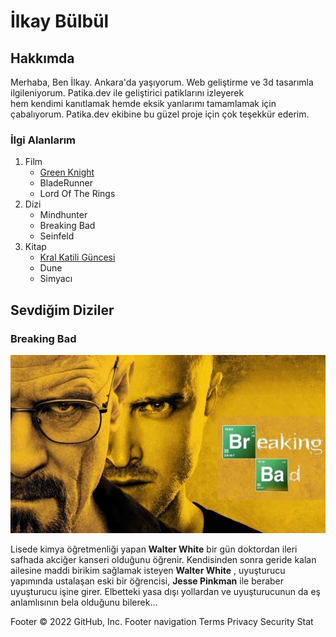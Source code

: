 <h1>İlkay Bülbül</h1>
<h2>Hakkımda</h2>
<p>Merhaba, Ben İlkay. Ankara'da yaşıyorum. Web geliştirme ve 3d tasarımla ilgileniyorum. Patika.dev ile geliştirici patiklarını izleyerek 
<br> hem kendimi kanıtlamak hemde eksik yanlarımı tamamlamak için çabalıyorum. Patika.dev ekibine bu güzel proje için çok teşekkür ederim. 
</p>
<div>
<h3>İlgi Alanlarım</h3>

<ol>
    <li>Film    
        <ul>
            <li><a href="https://www.imdb.com/title/tt9243804/">Green Knight</a> </li>
            <li>BladeRunner</li>
            <li>Lord Of The Rings</li>
        </ul>
    </li>
    <li>Dizi
        <ul>
            <li>Mindhunter</li>
            <li>Breaking Bad</li>
            <li>Seinfeld</li>
        </ul>
    </li>
    <li>Kitap
        <ul>
            <li><a href="https://www.goodreads.com/series/45262-the-kingkiller-chronicle">Kral Katili Güncesi</a> </li>
            <li>Dune</li>
            <li>Simyacı</li>
        </ul>
    </li>
</ol>
</div>
<h2>Sevdiğim Diziler</h2>
<h3>Breaking Bad</h3>
<img src="https://github.com/ilkaybulbul/odevHtml2/blob/master/breakingBad.jpg" alt="Breaking Bad">

<p>Lisede kimya öğretmenliği yapan <strong>Walter White</strong>  bir gün doktordan ileri safhada akciğer kanseri olduğunu öğrenir. Kendisinden sonra geride kalan ailesine maddi birikim sağlamak isteyen <strong>Walter White</strong> , uyuşturucu yapımında ustalaşan eski bir öğrencisi, <strong>Jesse Pinkman</strong>  ile beraber uyuşturucu işine girer. Elbetteki yasa dışı yollardan ve uyuşturucunun da eş anlamlısının bela olduğunu bilerek...</p>
Footer
© 2022 GitHub, Inc.
Footer navigation
Terms
Privacy
Security
Stat
